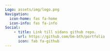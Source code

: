 ```yaml
---
Logo: assets/img/logo.png
Navigation:
  icon-home: fas fa-home
  icon-info: fas fa-info
Social:
    - title: Link till sidans github repo.
      url: https://github.com/bm-bth/portfolio
      icon: fab fa-github
---
```

